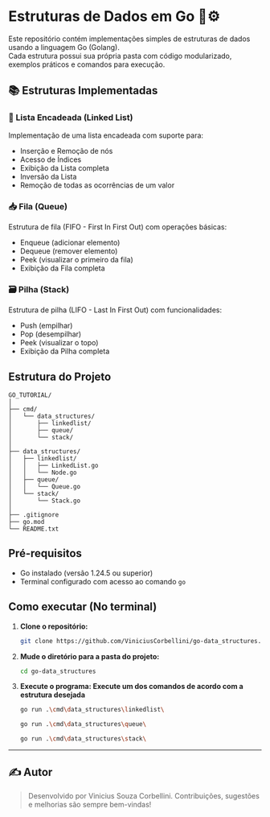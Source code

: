 # Estruturas de Dados em Go 🧠⚙️

Este repositório contém implementações simples de estruturas de dados usando a linguagem Go (Golang).  
Cada estrutura possui sua própria pasta com código modularizado, exemplos práticos e comandos para execução.


## 📚 Estruturas Implementadas

### 🔗 Lista Encadeada (Linked List)

Implementação de uma lista encadeada com suporte para:
- Inserção e Remoção de nós
- Acesso de Índices 
- Exibição da Lista completa
- Inversão da Lista
- Remoção de todas as ocorrências de um valor

### 📥 Fila (Queue)

Estrutura de fila (FIFO - First In First Out) com operações básicas:
- Enqueue (adicionar elemento)
- Dequeue (remover elemento)
- Peek (visualizar o primeiro da fila)
- Exibição da Fila completa
  
### 🗃️ Pilha (Stack)

Estrutura de pilha (LIFO - Last In First Out) com funcionalidades:
- Push (empilhar)
- Pop (desempilhar)
- Peek (visualizar o topo)
- Exibição da Pilha completa

## Estrutura do Projeto

```
GO_TUTORIAL/
│
├── cmd/
│   └── data_structures/
│       ├── linkedlist/
│       ├── queue/
│       └── stack/
│
├── data_structures/
│   ├── linkedlist/
│   │   ├── LinkedList.go
│   │   └── Node.go
│   ├── queue/
│   │   └── Queue.go
│   └── stack/
│       └── Stack.go
│
├── .gitignore
├── go.mod
└── README.txt
```

## Pré-requisitos
- Go instalado (versão 1.24.5 ou superior)  
- Terminal configurado com acesso ao comando `go`

## Como executar (No terminal)

1. **Clone o repositório:**
   ```bash
   git clone https://github.com/ViniciusCorbellini/go-data_structures.git
   ```

2. **Mude o diretório para a pasta do projeto:**
   ```bash
   cd go-data_structures
   ```
   

3. **Execute o programa: Execute um dos comandos de acordo com a estrutura desejada**
   ```bash
   go run .\cmd\data_structures\linkedlist\
   ```
   ```bash
   go run .\cmd\data_structures\queue\
   ```
   ```bash
   go run .\cmd\data_structures\stack\
   ```

------------------------------------------------------------
✍️ Autor
------------------------------------------------------------

> Desenvolvido por Vinicius Souza Corbellini. Contribuições, sugestões e melhorias são sempre bem-vindas!